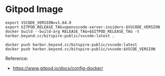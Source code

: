 # Gitpod Image


```shell
export VSCODE_VERSION=v1.64.0
export GITPOD_RELEASE_TAG=openvscode-server-insiders-$VSCODE_VERSION
docker build --build-arg RELEASE_TAG=$GITPOD_RELEASE_TAG -t harbor.beyond.cc/bitspire-public/vscode:latest .

docker push harbor.beyond.cc/bitspire-public/vscode:latest 
docker push harbor.beyond.cc/bitspire-public/vscode:$VSCDE_VERSION

```
Reference:
- https://www.gitpod.io/docs/config-docker/
